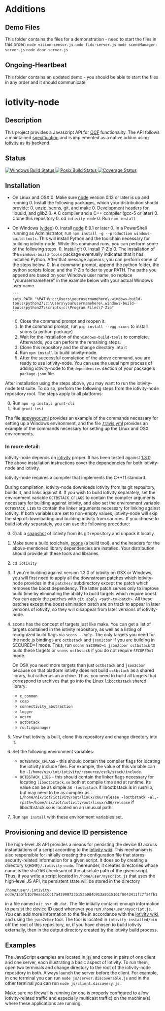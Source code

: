 # Additions
## Demo Files
This folder contains the files for a demonstration - need to start the files in this order:
`node vision-sensor.js`
`node fido-server.js`
`node sceneManager-server.js`
`node door-server.js`

## Ongoing-Heartbeat
This folder contains an updated demo - you should be able to start the files in any order and it should communicate


# iotivity-node

## Description
This project provides a Javascript API for [OCF][] functionality. The API follows a maintained [specification][] and is implemented as a native addon using [iotivity][] as its backend.

## Status
<a href="https://ci.appveyor.com/project/gabrielschulhof/iotivity-node/branch/master">
	<img alt="Windows Build Status" src="https://ci.appveyor.com/api/projects/status/github/otcshare/iotivity-node?branch=master&svg=true"></img>
</a>
<a href="https://travis-ci.org/otcshare/iotivity-node">
	<img alt="Posix Build Status" src="https://travis-ci.org/otcshare/iotivity-node.svg?branch=master"></img>
</a>
<a href='https://coveralls.io/github/otcshare/iotivity-node?branch=master'>
	<img src='https://coveralls.io/repos/github/otcshare/iotivity-node/badge.svg?branch=master' alt='Coverage Status' />
</a>

## Installation

* On Linux and OSX
  0. Make sure [node][] version 0.12 or later is up and running
  0. Install the following packages, which your distribution should provide:
      0. unzip, scons, git, and make
      0. Development headers for libuuid, and glib2
      0. A C compiler and a C++ compiler (gcc-5 or later)
  0. Clone this repository
  0. cd `iotivity-node`
  0. Run `npm install`
* On Windows ([video](https://www.youtube.com/watch?v=RgsZpv8IrWA))
  0. Install [node][] 6.9.1 or later
  0. In a PowerShell running as Administrator, run `npm install -g --production windows-build-tools`. This will install Python and the toolchain necessary for building iotivity-node. While this command runs, you can perform some of the following steps.
  0. Install [git][]
  0. Install [7-Zip][]
  0. The installation of the `windows-build-tools` package eventually indicates that it has installed Python. After that message appears, you can perform some of the steps below.
  0. In a command prompt, append the python folder, the python scripts folder, and the 7-Zip folder to your PATH. The paths you append are based on your Windows user name, so replace "yourusernamehere" in the example below with your actual Windows user name.

      ```
      setx PATH "%PATH%;c:\Users\yourusernamehere\.windows-build-tools\python27;c:\Users\yourusernamehere\.windows-build-tools\python27\scripts;c:\Program Files\7-Zip"
      ```
  0. Close the command prompt and reopen it.
  0. In the command prompt, run `pip install --egg scons` to install scons (a python package)
  0. Wait for the installation of the `windows-build-tools` to complete. Afterwards, you can perform the remaining steps.
  0. Clone this repository and the change directory into it
  0. Run `npm install` to build iotivity-node.
  0. After the successful completion of the above command, you are ready to use iotivity-node. You can use the usual npm process of adding iotivity-node to the `dependencies` section of your package's `package.json` file.

After installation using the steps above, you may want to run the iotivity-node test suite. To do so, perform the following steps from the iotivity-node repository root. The steps apply to all platforms:

0. Run `npm -g install grunt-cli`
0. Run `grunt test`

The file [appveyor.yml](./appveyor.yml) provides an example of the commands necessary for setting up a Windows environment, and the file [.travis.yml](./.travis.yml) provides an example of the commands necessary for setting up the Linux and OSX environments.

### In more detail:
iotivity-node depends on [iotivity][] proper. It has been tested against [1.3.0][]. The above installation instructions cover the dependencies for both iotivity-node and iotivity.

iotivity-node requires a compiler that implements the C++11 standard.

During compilation, iotivity-node downloads iotivity from its git repository, builds it, and links against it. If you wish to build iotivity separately, set the environment variable `OCTBSTACK_CFLAGS` to contain the compiler arguments necessary for building against iotivity, and also set the environment variable `OCTBSTACK_LIBS` to contain the linker arguments necessary for linking against iotivity. If both variables are set to non-empty values, iotivity-node will skip the step of downloading and building iotivity from sources. If you choose to build iotivity separately, you can use the following procedure:

0. Grab a [snapshot][] of iotivity from its git repository and unpack it locally.
0. Make sure a build toolchain, [scons][] (a build tool), and the headers for the above-mentioned library dependencies are installed. Your distribution should provide all these tools and libraries.
0. `cd iotivity`
0. If you're building against version 1.3.0 of iotivity on OSX or Windows, you will first need to apply all the downstream patches which iotivity-node provides in the `patches/` subdirectory except the patch which removes the boost dependency. The latter patch serves only to improve build time by eliminating the ability to build targets which require boost. You can apply the patches with `git apply <path-to-patch>`. All these patches except the boost elmination patch are on track to appear in later versions of iotivity, so they will disappear from later versions of iotivity-node.
0. scons has the concept of targets just like make. You can get a list of targets contained in the iotivity repository, as well as a listing of recognized build flags via `scons --help`. The only targets you need for the node.js bindings are `octbstack` and `json2cbor` if you are building in SECURED=1 mode. Thus, run `scons SECURED=1 json2cbor octbstack` to build these targets or `scons octbstack` if you do not require `SECURED=1` mode.

    On OSX you need more targets than just `octbstack` and `json2cbor` because on that platform iotivity does not build `octbstack` as a shared library, but rather as an archive. Thus, you need to build all targets that correspond to archives that go into the Linux `liboctbstack` shared library:

    * `c_common`
    * `coap`
    * `connectivity_abstraction`
    * `logger`
    * `ocsrm`
    * `octbstack`
    * `routingmanager`

0. Now that iotivity is built, clone this repository and change directory into it.
0. Set the following environment variables:
	* `OCTBSTACK_CFLAGS` - this should contain the compiler flags for locating the iotivity include files. For example, the value of this variable can be `-I/home/nix/iot/iotivity/resource/csdk/stack/include`.
	* `OCTBSTACK_LIBS` - this should contain the linker flags necessary for locating `liboctbstack.so` both at compile time and at runtime. Its value can be as simple as `-loctbstack` if liboctbstack is in /usr/lib, but may need to be as complex as `-L/home/nix/iot/iotivity/out/linux/x86/release -loctbstack -Wl,-rpath=/home/nix/iot/iotivity/out/linux/x86/release` if liboctbstack.so is located on an unusual path.
0. Run `npm install` with these environment variables set.

## Provisioning and device ID persistence

The high-level JS API provides a means for persisting the device ID across instantiations of a script according to the [iotivity wiki][]. This mechanism is also responsible for initially creating the configuration file that stores security-related information for a given script. It does so by creating a directory `${HOME}/.iotivity-node`. Thereunder, it creates directories whose name is the sha256 checksum of the absolute path of the given script. Thus, if you write a script located in `/home/user/myscript.js` that uses the high-level JS API, its persistent state will be stored in the directory
```
/home/user/.iotivity-node/1abfb1b70eaa1ccc17a42990723b153a0d4b913a8b15161f8043411fc7f24fb1
```
in a file named `oic_svr_db.dat`. The file initially contains enough information to persist the device ID used whenever you run `/home/user/myscript.js`. You can add more information to the file in accordance with the [iotivity wiki][], and using the `json2cbor` tool. The tool is located in `iotivity-installed/bin` off the root of this repository, or, if you have chosen to build iotivity externally, then in the output directory created by the iotivity build process.

## Examples

The JavaScript examples are located in [js/](./js/) and come in pairs of one client and one server, each illustrating a basic aspect of iotivity. To run them, open two terminals and change directory to the root of the iotivity-node repository in both. Always launch the server before the client. For example, in one terminal you can run `node js/server.discoverable.js` and in the other terminal you can run `node js/client.discovery.js`.

Make sure no firewall is running (or one is properly configured to allow iotivity-related traffic and especially multicast traffic) on the machine(s) where these applications are running.

[iotivity]: http://iotivity.org/
[node]: https://nodejs.org/
[1.3.0]: https://gerrit.iotivity.org/gerrit/gitweb?p=iotivity.git;a=tree;hb=1.3.0
[snapshot]: https://gerrit.iotivity.org/gerrit/gitweb?p=iotivity.git;a=snapshot;h=1.3.0;sf=tgz
[scons]: http://www.scons.org/
[iotivity wiki]: https://wiki.iotivity.org/faq_s
[video]: https://www.youtube.com/watch?v=95VTB_qgYfw
[specification]: https://github.com/01org/iot-js-api/tree/ocf-1.1.0/api/ocf
[OCF]: http://openconnectivity.org/
[git]: http://git-scm.org/
[7-Zip]: http://7-zip.org/
